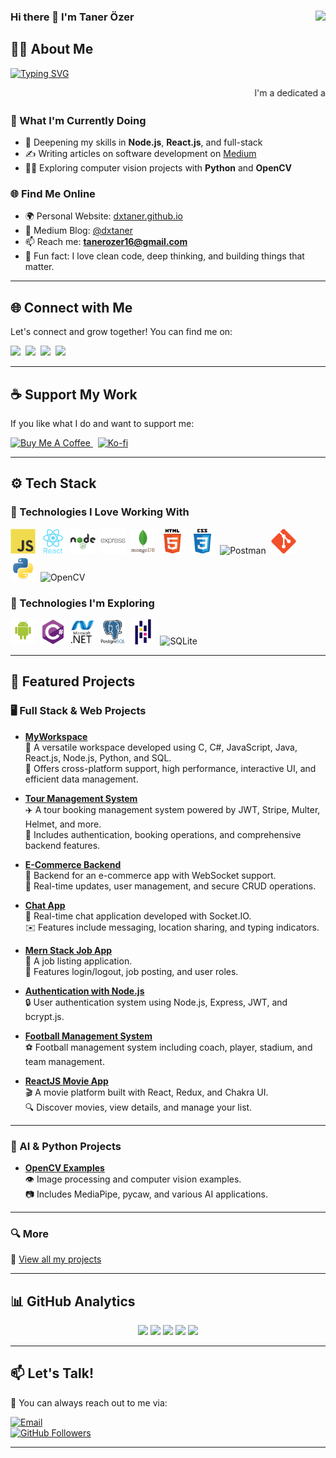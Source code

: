 ### Hi there 👋 I'm Taner Özer <img align="right" src="https://komarev.com/ghpvc/?username=dxtaner&color=164896">

## 👨‍💻 About Me

[![Typing SVG](https://readme-typing-svg.herokuapp.com?font=Raleway&weight=600&size=22&pause=1200&color=F72722&center=false&vCenter=true&width=440&lines=A+zealous+developer+from+Bursa%2C+Turkey;Love+building+with+Node.js+and+React.js)](https://git.io/typing-svg)

<marquee behavior="scroll" direction="left" scrollamount="5">
I'm a dedicated and enthusiastic full-stack developer based in <strong>Bursa, Turkey</strong>. My primary focus is building modern, scalable, and efficient applications using <strong>Node.js</strong> and <strong>React.js</strong>. I’m always curious, always learning, and always pushing the boundaries of what I can build.
</marquee>


### 🔧 What I'm Currently Doing
- 🌱 Deepening my skills in **Node.js**, **React.js**, and full-stack 
- ✍️ Writing articles on software development on [Medium](https://medium.com/@dxtaner)
- 👨‍💻 Exploring computer vision projects with **Python** and **OpenCV**

### 🌐 Find Me Online

- 🌍 Personal Website: [dxtaner.github.io](https://dxtaner.github.io/)
- 📝 Medium Blog: [@dxtaner](https://medium.com/@dxtaner)
- 📫 Reach me: **tanerozer16@gmail.com**
- 🧠 Fun fact: I love clean code, deep thinking, and building things that matter.
---

## 🌐 Connect with Me

Let's connect and grow together! You can find me on:

<p align="left">
<!--   <a href="https://twitter.com/16tanerozer75" target="_blank" title="Twitter"><img src="https://raw.githubusercontent.com/rahuldkjain/github-profile-readme-generator/master/src/images/icons/Social/twitter.svg" width="36" /></a>&nbsp; -->
  <a href="https://linkedin.com/in/tanerozer16" target="_blank" title="LinkedIn"><img src="https://raw.githubusercontent.com/rahuldkjain/github-profile-readme-generator/master/src/images/icons/Social/linked-in-alt.svg" width="36" /></a>&nbsp;
  <a href="https://medium.com/@dxtaner" target="_blank" title="Medium"><img src="https://raw.githubusercontent.com/rahuldkjain/github-profile-readme-generator/master/src/images/icons/Social/medium.svg" width="36" /></a>&nbsp;
  <a href="https://www.hackerrank.com/tanerozer" target="_blank" title="HackerRank"><img src="https://raw.githubusercontent.com/rahuldkjain/github-profile-readme-generator/master/src/images/icons/Social/hackerrank.svg" width="36" /></a>&nbsp;
  <a href="https://leetcode.com/tanerozer16" target="_blank" title="LeetCode"><img src="https://raw.githubusercontent.com/rahuldkjain/github-profile-readme-generator/master/src/images/icons/Social/leet-code.svg" width="36" /></a>
</p>

---

## ☕ Support My Work

If you like what I do and want to support me:

<p>
  <a href="https://www.buymeacoffee.com/tanerozer16" target="_blank">
    <img src="https://cdn.buymeacoffee.com/buttons/v2/default-yellow.png" height="45" width="170" alt="Buy Me A Coffee" />
  </a>&nbsp;
  <a href="https://ko-fi.com/tanerozer16" target="_blank">
    <img src="https://cdn.ko-fi.com/cdn/kofi3.png?v=3" height="45" width="170" alt="Ko-fi" />
  </a>
</p>

---

## ⚙️ Tech Stack

### 🚀 Technologies I Love Working With
<p align="left">
  <img src="https://raw.githubusercontent.com/devicons/devicon/master/icons/javascript/javascript-original.svg" title="JavaScript" alt="JavaScript" width="40" />&nbsp;
  <img src="https://raw.githubusercontent.com/devicons/devicon/master/icons/react/react-original-wordmark.svg" title="React.js" alt="React.js" width="40" />&nbsp;
  <img src="https://raw.githubusercontent.com/devicons/devicon/master/icons/nodejs/nodejs-original-wordmark.svg" title="Node.js" alt="Node.js" width="40" />&nbsp;
  <img src="https://raw.githubusercontent.com/devicons/devicon/master/icons/express/express-original-wordmark.svg" title="Express.js" alt="Express.js" width="40" />&nbsp;
  <img src="https://raw.githubusercontent.com/devicons/devicon/master/icons/mongodb/mongodb-original-wordmark.svg" title="MongoDB" alt="MongoDB" width="40" />&nbsp;
  <img src="https://raw.githubusercontent.com/devicons/devicon/master/icons/html5/html5-original-wordmark.svg" title="HTML5" alt="HTML5" width="40" />&nbsp;
  <img src="https://raw.githubusercontent.com/devicons/devicon/master/icons/css3/css3-original-wordmark.svg" title="CSS3" alt="CSS3" width="40" />&nbsp;
  <img src="https://www.vectorlogo.zone/logos/getpostman/getpostman-icon.svg" title="Postman" alt="Postman" width="40" />&nbsp;
  <img src="https://raw.githubusercontent.com/devicons/devicon/master/icons/git/git-original.svg" title="Git" alt="Git" width="40" />&nbsp;
  <img src="https://raw.githubusercontent.com/devicons/devicon/master/icons/python/python-original.svg" title="Python" alt="Python" width="40" />&nbsp;
  <img src="https://www.vectorlogo.zone/logos/opencv/opencv-icon.svg" title="OpenCV" alt="OpenCV" width="40" />
</p>

### 🌱 Technologies I'm Exploring
<p align="left">
  <img src="https://raw.githubusercontent.com/devicons/devicon/master/icons/android/android-original-wordmark.svg" title="Android" alt="Android" width="40" />&nbsp;
  <img src="https://raw.githubusercontent.com/devicons/devicon/master/icons/csharp/csharp-original.svg" title="C#" alt="C#" width="40" />&nbsp;
  <img src="https://raw.githubusercontent.com/devicons/devicon/master/icons/dot-net/dot-net-original-wordmark.svg" title=".NET" alt=".NET" width="40" />&nbsp;
  <img src="https://raw.githubusercontent.com/devicons/devicon/master/icons/postgresql/postgresql-original-wordmark.svg" title="PostgreSQL" alt="PostgreSQL" width="40" />&nbsp;
  <img src="https://raw.githubusercontent.com/devicons/devicon/master/icons/pandas/pandas-original.svg" title="Pandas" alt="Pandas" width="40" />&nbsp;
  <img src="https://www.vectorlogo.zone/logos/sqlite/sqlite-icon.svg" title="SQLite" alt="SQLite" width="40" />
</p>

---
## 📌 Featured Projects

### 🖥️ Full Stack & Web Projects

- [**MyWorkspace**](https://github.com/dxtaner/MyWorkspace)  
  💼 A versatile workspace developed using C, C#, JavaScript, Java, React.js, Node.js, Python, and SQL.  
  🚀 Offers cross-platform support, high performance, interactive UI, and efficient data management.

- [**Tour Management System**](https://github.com/dxtaner/trip-management-app-nodejs)  
  ✈️ A tour booking management system powered by JWT, Stripe, Multer, Helmet, and more.  
  🔐 Includes authentication, booking operations, and comprehensive backend features.

- [**E-Commerce Backend**](https://github.com/dxtaner/e-commerce-backend-nodejs)  
  🛒 Backend for an e-commerce app with WebSocket support.  
  🔄 Real-time updates, user management, and secure CRUD operations.

- [**Chat App**](https://github.com/dxtaner/chatApp-nodejs)  
  💬 Real-time chat application developed with Socket.IO.  
  ✉️ Features include messaging, location sharing, and typing indicators.

- [**Mern Stack Job App**](https://github.com/dxtaner/mern-stack-job-app)  
  💼 A job listing application.  
  🔐 Features login/logout, job posting, and user roles.

- [**Authentication with Node.js**](https://github.com/dxtaner/AuthenticationNodeJs)  
  🔒 User authentication system using Node.js, Express, JWT, and bcrypt.js.

- [**Football Management System**](https://github.com/dxtaner/footballapp)  
  ⚽ Football management system including coach, player, stadium, and team management.

- [**ReactJS Movie App**](https://films-app-react.vercel.app/)  
  🎬 A movie platform built with React, Redux, and Chakra UI.  
  🔍 Discover movies, view details, and manage your list.

---

### 🎯 AI & Python Projects

- [**OpenCV Examples**](https://github.com/dxtaner/OpenCv-Examples)  
  👁️ Image processing and computer vision examples.  
  📷 Includes MediaPipe, pycaw, and various AI applications.

---

### 🔍 More

📁 [View all my projects](https://github.com/dxtaner?tab=repositories)


---
## 📊 GitHub Analytics

<p align="center">
  <img src="https://github-readme-stats.vercel.app/api?username=dxtaner&show_icons=true&theme=radical" width="420" />
  <img src="https://github-readme-stats.vercel.app/api/top-langs/?username=dxtaner&layout=compact&theme=radical" width="320" />
  <img src="http://github-profile-summary-cards.vercel.app/api/cards/most-commit-language?username=dxtaner&theme=2077" height="170em" />
  <img src="http://github-profile-summary-cards.vercel.app/api/cards/repos-per-language?username=dxtaner&theme=2077" height="170em" />
  <img src="http://github-profile-summary-cards.vercel.app/api/cards/stats?username=dxtaner&theme=2077" height="170em" />
</p>

---

## 📫 Let's Talk!

💬 You can always reach out to me via:  

[![Email](https://img.shields.io/badge/Gmail-D14836?style=for-the-badge&logo=gmail&logoColor=white)](mailto:tanerozer16@gmail.com)  
[![GitHub Followers](https://img.shields.io/github/followers/dxtaner?label=Follow&style=social)](https://github.com/dxtaner)

---


